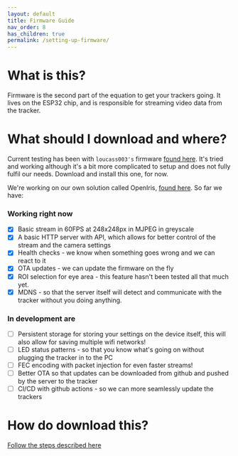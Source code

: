 ```yaml
---
layout: default
title: Firmware Guide
nav_order: 8
has_children: true
permalink: /setting-up-firmware/
---
```


# What is this?

Firmware is the second part of the equation to get your trackers going. It lives on the ESP32 chip, and is responsible for streaming video data from the tracker.

# What should I download and where?

Current testing has been with `loucass003's` firmware [found here](https://github.com/Futurabeast/futura-face-cam).
It's tried and working although it's a bit more complicated to setup and does not fully fulfil our needs. Download and install this one, for now.

We're working on our own solution called OpenIris, [found here](https://github.com/lorow/OpenIris). So far we have:

### Working right now

- [x] Basic stream in 60FPS at 248x248px in MJPEG in greyscale
- [x] A basic HTTP server with API, which allows for better control of the stream and the camera settings
- [x] Health checks - we know when something goes wrong and we can react to it
- [x] OTA updates - we can update the firmware on the fly
- [x] ROI selection for eye area - this feature hasn't been tested all that much yet.
- [x] MDNS - so that the server itself will detect and communicate with the tracker without you doing anything.

### In development are

- [ ] Persistent storage for storing your settings on the device itself, this will also allow for saving multiple wifi networks!
- [ ] LED status patterns - so that you know what's going on without plugging the tracker in to the PC
- [ ] FEC encoding with packet injection for even faster streams!
- [ ] Better OTA so that updates can be downloaded from github and pushed by the server to the tracker
- [ ] CI/CD with github actions - so we can more seamlessly update the trackers

# How do download this?

[Follow the steps described here](https://docs.github.com/en/repositories/creating-and-managing-repositories/cloning-a-repository)
